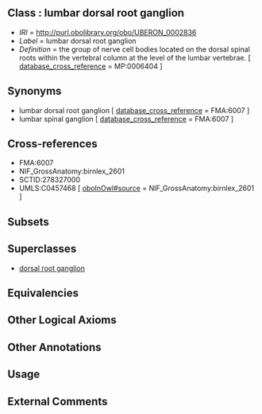 
## Class : lumbar dorsal root ganglion

 * *IRI* = http://purl.obolibrary.org/obo/UBERON_0002836
 * *Label* = lumbar dorsal root ganglion
 * *Definition* = the group of nerve cell bodies located on the dorsal spinal roots within the vertebral column at the level of the lumbar vertebrae. [ [database_cross_reference](../../ef/oboInOwl#hasDbXref.md) = MP:0006404 ]

## Synonyms

 * lumbar dorsal root ganglion [ [database_cross_reference](../../ef/oboInOwl#hasDbXref.md) = FMA:6007 ]
 * lumbar spinal ganglion [ [database_cross_reference](../../ef/oboInOwl#hasDbXref.md) = FMA:6007 ]

## Cross-references

 * FMA:6007
 * NIF_GrossAnatomy:birnlex_2601
 * SCTID:278327000
 * UMLS:C0457468 [ [oboInOwl#source](../../ce/oboInOwl#source.md) = NIF_GrossAnatomy:birnlex_2601 ]

## Subsets


## Superclasses

 * [dorsal root ganglion](../../UBERON/44/UBERON_0000044.md)

## Equivalencies


## Other Logical Axioms


## Other Annotations


## Usage


## External Comments

